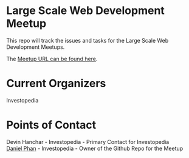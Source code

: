 # Large Scale Web Development Meetup
This repo will track the issues and tasks for the Large Scale Web Development Meetups.

The [Meetup URL can be found here](https://www.meetup.com/en-AU/Large-Scale-Web-Development-in-Edmonton/?_cookie-check=eiBU-klbvPkmgLb9).


# Current Organizers 
Investopedia  


# Points of Contact
Devin Hanchar - Investopedia - Primary Contact for Investopedia  
[Daniel Phan](https://github.com/djphan) - Investopedia - Owner of the Github Repo for the Meetup
